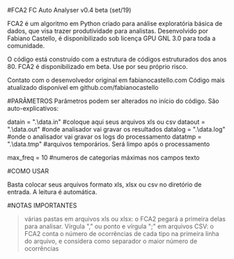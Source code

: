 #FCA2 FC Auto Analyser v0.4 beta (set/19)

FCA2 é um algoritmo em Python criado para análise exploratória básica de dados, que visa
trazer produtividade para analistas. Desenvolvido por Fabiano Castello, é disponibilizado
sob licença GPU GNL 3.0 para toda a comunidade.

O código está construído com a estrutura de códigos estruturados dos anos 80.
FCA2 é disponibilizado em beta. Use por seu próprio risco.

Contato com o desenvolvedor original em fabianocastello.com
Código mais atualizado disponível em github.com/fabianocastello

#PARÂMETROS
Parâmetros podem ser alterados no início do código. São auto-explicativos:

datain  = ".\data.in"    #coloque aqui seus arquivos xls ou csv
dataout = ".\data.out"   #onde analisador vai gravar os resultados
datalog = ".\data.log"   #onde o analisador vai gravar os logs do processamento 
datatmp = ".\data.tmp"   #arquivos temporários. Será limpo após o processamento

max_freq = 10            #numeros de categorias máximas nos campos texto 

#COMO USAR

Basta colocar seus arquivos formato xls, xlsx ou csv no diretório de entrada.
A leitura é automática.

#NOTAS IMPORTANTES

> várias pastas em arquivos xls ou xlsx: o FCA2 pegará a primeira delas para analisar.
> Vírgula "," ou ponto e vírgula ";" em arquivos CSV: o FCA2 conta o número de ocorrências 
de cada tipo na primeira linha do arquivo, e considera como separador o maior número de ocorrências
